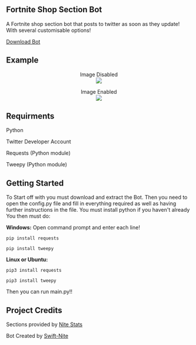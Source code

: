 ## Fortnite Shop Section Bot
A Fortnite shop section bot that posts to twitter as soon as they update! With several customisable options!

[Download Bot](https://github.com/swiftnite/Shop-Section-Bot/archive/refs/heads/main.zip)

## Example
<p align="center">
    Image Disabled<br>
    <img src="https://i.imgur.com/s2RBavZ.jpg">
</p>
<p align="center">
    Image Enabled<br>
    <img src="https://i.imgur.com/7T8HYL9.png">
</p>

## Requirments
Python

Twitter Developer Account

Requests (Python module)

Tweepy (Python module)

## Getting Started
To Start off with you must download and extract the Bot.
Then you need to open the config.py file and fill in everything required as well as having further instructions in the file. 
You must install python if you haven't already
You then must do:

**Windows:**
Open command prompt and enter each line!

`pip install requests`

`pip install tweepy` 

**Linux or Ubuntu:**

`pip3 install requests`

`pip3 install tweepy` 

Then you can run main.py!!

## Project Credits
Sections provided by [Nite Stats](https://nitestats.com/)

Bot Created by [Swift-Nite](https://twitter.com/SwiftNite)
